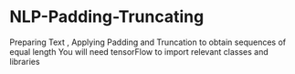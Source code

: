 # NLP-Padding-Truncating
Preparing Text , Applying Padding and Truncation to obtain sequences of equal length
You will need tensorFlow to import relevant classes and libraries
